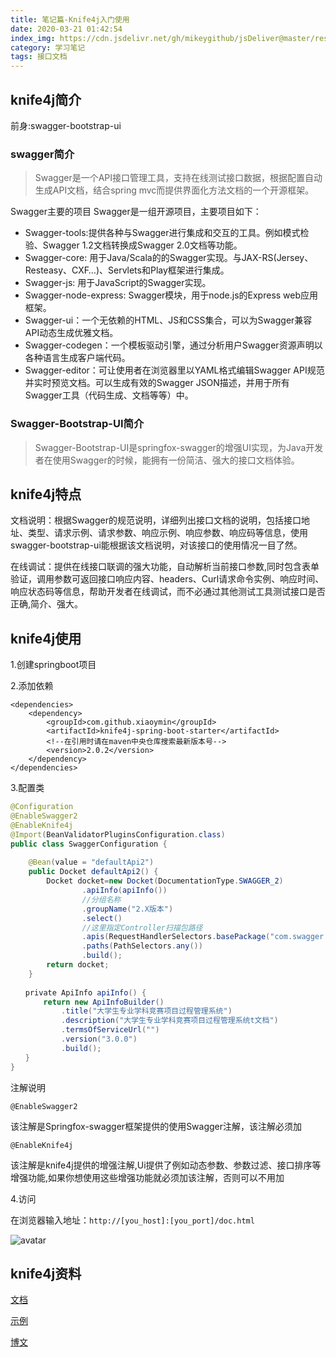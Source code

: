 ```yaml
---
title: 笔记篇-Knife4j入门使用
date: 2020-03-21 01:42:54
index_img: https://cdn.jsdelivr.net/gh/mikeygithub/jsDeliver@master/resource/img/knife4j.jpeg
category: 学习笔记
tags: 接口文档
---
```


## knife4j简介

前身:swagger-bootstrap-ui

### swagger简介

>Swagger是一个API接口管理工具，支持在线测试接口数据，根据配置自动生成API文档，结合spring mvc而提供界面化方法文档的一个开源框架。

Swagger主要的项目
Swagger是一组开源项目，主要项目如下：

- Swagger-tools:提供各种与Swagger进行集成和交互的工具。例如模式检验、Swagger 1.2文档转换成Swagger 2.0文档等功能。
- Swagger-core: 用于Java/Scala的的Swagger实现。与JAX-RS(Jersey、Resteasy、CXF…)、Servlets和Play框架进行集成。
- Swagger-js: 用于JavaScript的Swagger实现。
- Swagger-node-express: Swagger模块，用于node.js的Express web应用框架。
- Swagger-ui：一个无依赖的HTML、JS和CSS集合，可以为Swagger兼容API动态生成优雅文档。
- Swagger-codegen：一个模板驱动引擎，通过分析用户Swagger资源声明以各种语言生成客户端代码。
- Swagger-editor：可让使用者在浏览器里以YAML格式编辑Swagger API规范并实时预览文档。可以生成有效的Swagger JSON描述，并用于所有Swagger工具（代码生成、文档等等）中。

### Swagger-Bootstrap-UI简介

>Swagger-Bootstrap-UI是springfox-swagger的增强UI实现，为Java开发者在使用Swagger的时候，能拥有一份简洁、强大的接口文档体验。

## knife4j特点

文档说明：根据Swagger的规范说明，详细列出接口文档的说明，包括接口地址、类型、请求示例、请求参数、响应示例、响应参数、响应码等信息，使用swagger-bootstrap-ui能根据该文档说明，对该接口的使用情况一目了然。

在线调试：提供在线接口联调的强大功能，自动解析当前接口参数,同时包含表单验证，调用参数可返回接口响应内容、headers、Curl请求命令实例、响应时间、响应状态码等信息，帮助开发者在线调试，而不必通过其他测试工具测试接口是否正确,简介、强大。

## knife4j使用

1.创建springboot项目

2.添加依赖

```text
<dependencies>
    <dependency>
        <groupId>com.github.xiaoymin</groupId>
        <artifactId>knife4j-spring-boot-starter</artifactId>
        <!--在引用时请在maven中央仓库搜索最新版本号-->
        <version>2.0.2</version>
    </dependency>
</dependencies>
```

3.配置类
````java
@Configuration
@EnableSwagger2
@EnableKnife4j
@Import(BeanValidatorPluginsConfiguration.class)
public class SwaggerConfiguration {
 
    @Bean(value = "defaultApi2")
    public Docket defaultApi2() {
        Docket docket=new Docket(DocumentationType.SWAGGER_2)
                .apiInfo(apiInfo())
                //分组名称
                .groupName("2.X版本")
                .select()
                //这里指定Controller扫描包路径
                .apis(RequestHandlerSelectors.basePackage("com.swagger.bootstrap.ui.demo.new2"))
                .paths(PathSelectors.any())
                .build();
        return docket;
    }
    
　　private ApiInfo apiInfo() {
   　　 return new ApiInfoBuilder()
      　　  .title("大学生专业学科竞赛项目过程管理系统")
        　　.description("大学生专业学科竞赛项目过程管理系统t文档")
        　　.termsOfServiceUrl("")
        　　.version("3.0.0")
        　　.build();
　　}
}
````
注解说明

`@EnableSwagger2`

该注解是Springfox-swagger框架提供的使用Swagger注解，该注解必须加

`@EnableKnife4j`

该注解是knife4j提供的增强注解,Ui提供了例如动态参数、参数过滤、接口排序等增强功能,如果你想使用这些增强功能就必须加该注解，否则可以不用加

4.访问

在浏览器输入地址：`http://[you_host]:[you_port]/doc.html`

 

 ![avatar](https://cdn.jsdelivr.net/gh/mikeygithub/jsDeliver@master/resource/img/knife4j-1.png)

 

## knife4j资料

[文档](https://doc.xiaominfo.com/guide/useful.html)

[示例](https://gitee.com/xiaoym/swagger-bootstrap-ui-demo)

[博文](https://www.cnblogs.com/fby698/p/11581845.html)
  


 
